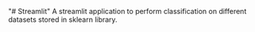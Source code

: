 "# Streamlit" 
A streamlit application to perform classification on different datasets stored in sklearn library.
